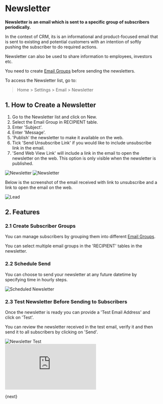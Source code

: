 <!-- add-breadcrumbs -->
# Newsletter

**Newsletter is an email which is sent to a specific group of subscribers periodically.**

In the context of CRM, its is an informational and product-focused email that is sent to existing and potential customers with an intention of softly pushing the subscriber to do required actions.

Newsletter can also be used to share information to employees, investors etc.

You need to create [Email Groups](/docs/v12/user/manual/en/CRM/email_group) before sending the newsletters.

To access the Newsletter list, go to:
> Home > Settings > Email > Newsletter

## 1. How to Create a Newsletter
1. Go to the Newsletter list and click on New.
1. Select the Email Group in RECIPIENT table.
1. Enter 'Subject'.
1. Enter 'Message'.
1. 'Publish' the newsletter to make it available on the web.
1. Tick 'Send Unsubscribe Link' if you would like to include unsubscribe link in the email.
1. 'Send Web View Link' will include a link in the email to open the newsletter on the web. This option is only visible when the newsletter is published.

<img class="screenshot" alt="Newsletter" src="{{docs_base_url}}/v12/assets/img/crm/newsletter-doc.png">

<img class="screenshot" alt="Newsletter" src="{{docs_base_url}}/v12/assets/img/crm/newsletter-doc-2.png">

Below is the screenshot of the email received with link to unsubscribe and a link to open the email on the web.

<img class="screenshot" alt="Lead" src="{{docs_base_url}}/v12/assets/img/crm/newsletter-doc-web-link.png">

## 2. Features

### 2.1 Create Subscriber Groups

You can manage subscribers by grouping them into different [Email Groups](/docs/v12/user/manual/en/CRM/email_group).

You can select multiple email groups in the 'RECIPIENT' tables in the newsletter.

### 2.2 Schedule Send

You can choose to send your newsletter at any future datetime by specifying time in hourly steps.

<img class="screenshot" alt="Scheduled Newsletter" src="{{docs_base_url}}/v12/assets/img/crm/scheduled-newsletter.png">

### 2.3 Test Newsletter Before Sending to Subscribers

Once the newsletter is ready you can provide a 'Test Email Address' and click on 'Test'.

You can review the newsletter received in the test email, verify it and then send it to all subscribers by clicking on 'Send'.

<img class="screenshot" alt="Newsletter Test" src="{{docs_base_url}}/v12/assets/img/crm/newsletter-test.png">

<div class="embed-container">
	<iframe src="https://www.youtube.com/embed/muLKsCrrDRo?rel=0" frameborder="0" allow="autoplay; encrypted-media" allowfullscreen>
	</iframe>
</div>

{next}